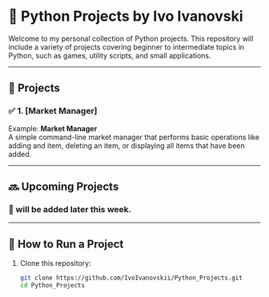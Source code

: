 # 🐍 Python Projects by Ivo Ivanovski

Welcome to my personal collection of Python projects. This repository will include a variety of projects covering beginner to intermediate topics in Python, such as games, utility scripts, and small applications.

---

## 📁 Projects

### ✅ 1. [Market Manager]
Example:
**Market Manager**  
A simple command-line market manager that performs basic operations like adding and item, deleting an item, or displaying all items that have been added.

---

## 🔜 Upcoming Projects

### 🔹 will be added later this week.

---

## 🚀 How to Run a Project

1. Clone this repository:

   ```bash
   git clone https://github.com/IvoIvanovskii/Python_Projects.git
   cd Python_Projects
